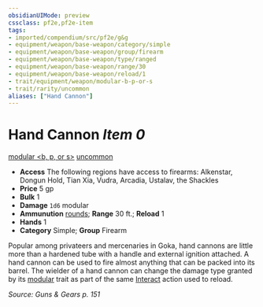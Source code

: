 ```yaml
---
obsidianUIMode: preview
cssclass: pf2e,pf2e-item
tags:
- imported/compendium/src/pf2e/g&g
- equipment/weapon/base-weapon/category/simple
- equipment/weapon/base-weapon/group/firearm
- equipment/weapon/base-weapon/type/ranged
- equipment/weapon/base-weapon/range/30
- equipment/weapon/base-weapon/reload/1
- trait/equipment/weapon/modular-b-p-or-s
- trait/rarity/uncommon
aliases: ["Hand Cannon"]
---
```

# Hand Cannon *Item 0*  
[modular <b, p, or s>](modular-logm.md)  [uncommon](uncommon.md)  

- **Access** The following regions have access to firearms: Alkenstar, Dongun Hold, Tian Xia, Vudra, Arcadia, Ustalav, the Shackles
- **Price** 5 gp
- **Bulk** 1
- **Damage** `1d6` modular
- **Ammunution** [rounds](round-10-g-g.md); **Range** 30 ft.; **Reload** 1
- **Hands** 1
- **Category** Simple; **Group** Firearm 

Popular among privateers and mercenaries in Goka, hand cannons are little more than a hardened tube with a handle and external ignition attached. A hand cannon can be used to fire almost anything that can be packed into its barrel. The wielder of a hand cannon can change the damage type granted by its [modular](modular-logm.md) trait as part of the same [Interact](interact.md) action used to reload.

*Source: Guns & Gears p. 151*
